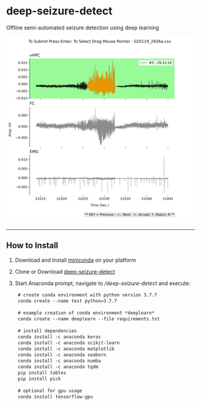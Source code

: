 # deep-seizure-detect
Offline semi-automated seizure detection using deep learning

<img src="docs/app-UI.svg" width="500">

---
## How to Install
1) Download and Install [miniconda](https://docs.conda.io/en/latest/miniconda.html) on your platform
2) Clone or Download [deep-seizure-detect](https://github.com/pantelisantonoudiou/deep-seizure-detect)
3) Start Anaconda prompt, navigate to */deep-seizure-detect* and execute:

        # create conda environment with python version 3.7.7
        conda create --name test python=3.7.7     
        
        # example creation of conda environment *deeplearn*
        conda create --name deeplearn --file requirements.txt
        
        # install dependencies
        conda install -c anaconda keras
        conda install -c anaconda scikit-learn
        conda install -c anaconda matplotlib
        conda install -c anaconda seaborn
        conda install -c anaconda numba
        conda install -c anaconda tqdm
        pip install tables
        pip install pick
        
        # optional for gpu usage
        conda install tensorflow-gpu
